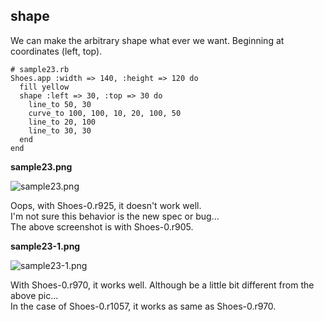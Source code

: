 shape
-----

We can make the arbitrary shape what ever we want. 
Beginning at coordinates (left, top).

	# sample23.rb
	Shoes.app :width => 140, :height => 120 do
	  fill yellow
	  shape :left => 30, :top => 30 do
	    line_to 50, 30
	    curve_to 100, 100, 10, 20, 100, 50
	    line_to 20, 100
	    line_to 30, 30
	  end
	end

**sample23.png**

![sample23.png](http://github.com/ashbb/shoes_tutorial_html/tree/master%2Fimages%2Fsample23.png?raw=true)

Oops, with Shoes-0.r925, it doesn't work well. <br>
I'm not sure this behavior is the new spec or bug... <br>
The above screenshot is with Shoes-0.r905. <br>

**sample23-1.png**

![sample23-1.png](http://github.com/ashbb/shoes_tutorial_html/tree/master%2Fimages%2Fsample23-1.png?raw=true)

With Shoes-0.r970, it works well. Although be a little bit different from the above pic... <br>
In the case of Shoes-0.r1057, it works as same as Shoes-0.r970. <br>
